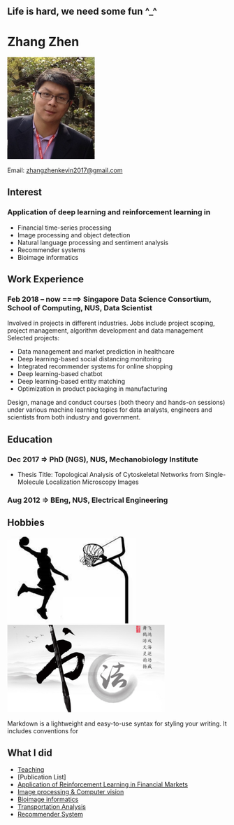 ## Life is hard, we need some fun ^_^

# Zhang Zhen

<img src="zz_icon.JPG" alt="drawing" width="200"/>

Email: zhangzhenkevin2017@gmail.com

## Interest
### Application of deep learning and reinforcement learning in
* Financial time-series processing
* Image processing and object detection
* Natural language processing and sentiment analysis
* Recommender systems
* Bioimage informatics



## Work Experience
### Feb 2018 – now ====> Singapore Data Science Consortium, School of Computing, NUS, Data Scientist 
Involved in projects in different industries. Jobs include project scoping, project management, algorithm development and data management
Selected projects:
* Data management and market prediction in healthcare
* Deep learning-based social distancing monitoring 
* Integrated recommender systems for online shopping
* Deep learning-based chatbot
* Deep learning-based entity matching
* Optimization in product packaging in manufacturing

Design, manage and conduct courses (both theory and hands-on sessions) under various machine learning topics for data analysts, engineers and scientists from both industry and government.



## Education
### Dec 2017 => PhD (NGS), NUS, Mechanobiology Institute  
* Thesis Title: Topological Analysis of Cytoskeletal Networks from Single-Molecule Localization Microscopy Images

### Aug 2012 => BEng, NUS, Electrical Engineering


## Hobbies
<img src="1.jpg" alt="drawing" height="200"/><img src="2.jpg" alt="drawing" height="200"/>


Markdown is a lightweight and easy-to-use syntax for styling your writing. It includes conventions for


## What I did
* [Teaching](www.baidu.com)
* [Publication List]
* [Application of Reinforcement Learning in Financial Markets](www.baidu.com)
* [Image processing & Computer vision](www.baidu.com)
* [Bioimage informatics](www.baidu.com)
* [Transportation Analysis](www.baidu.com)
* [Recommender System](www.baidu.com)
